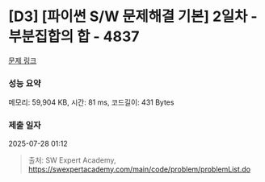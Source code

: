 # [D3] [파이썬 S/W 문제해결 기본] 2일차 - 부분집합의 합 - 4837 

[문제 링크](https://swexpertacademy.com/main/code/problem/problemDetail.do?contestProbId=AWTLbGI6p2UDFAVT) 

### 성능 요약

메모리: 59,904 KB, 시간: 81 ms, 코드길이: 431 Bytes

### 제출 일자

2025-07-28 01:12



> 출처: SW Expert Academy, https://swexpertacademy.com/main/code/problem/problemList.do